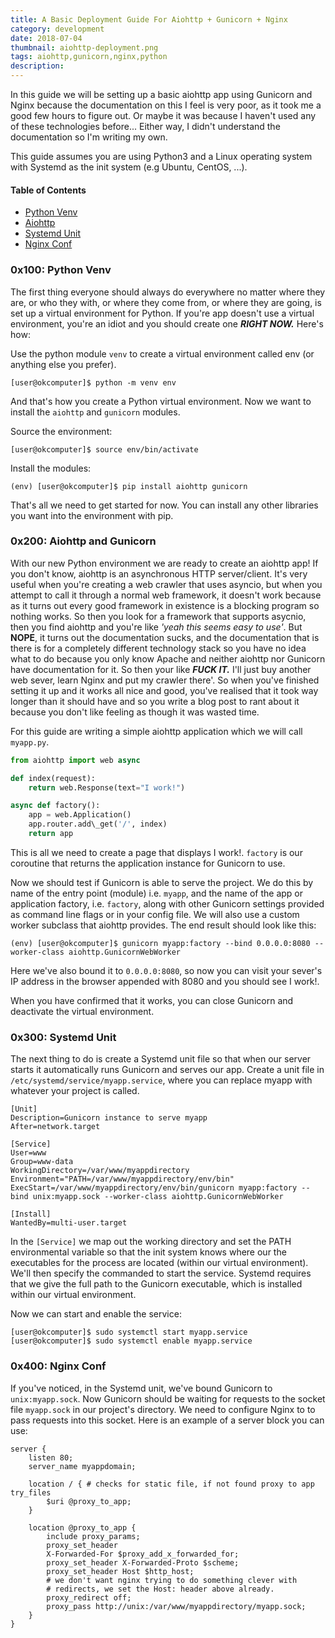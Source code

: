 ```yaml
---
title: A Basic Deployment Guide For Aiohttp + Gunicorn + Nginx
category: development
date: 2018-07-04
thumbnail: aiohttp-deployment.png
tags: aiohttp,gunicorn,nginx,python
description:
---
```


In this guide we will be setting up a basic aiohttp app using Gunicorn and Nginx because the documentation on this I feel is very poor, as it took me a good few hours to figure out. Or maybe it was because I haven't used any of these technologies before... Either way, I didn't understand the documentation so I'm writing my own.

This guide assumes you are using Python3 and a Linux operating system with Systemd as the init system (e.g Ubuntu, CentOS, ...).

#### Table of Contents

* [Python Venv](#0x100-python-venv)
* [Aiohttp](#0x200-aiohttp)
* [Systemd Unit](#0x300-systemd-unti)
* [Nginx Conf](#0x400-nginx-conf)

### 0x100: Python Venv

The first thing everyone should always do everywhere no matter where they are, or who they with, or where they come from, or where they are going, is set up a virtual environment for Python. If you're app doesn't use a virtual environment, you're an idiot and you should create one ***RIGHT NOW.*** Here's how:

Use the python module `venv` to create a virtual environment called env (or anything else you prefer).

    [user@okcomputer]$ python -m venv env

And that's how you create a Python virtual environment. Now we want to install the `aiohttp` and `gunicorn` modules.

Source the environment:

    [user@okcomputer]$ source env/bin/activate

Install the modules:

    (env) [user@okcomputer]$ pip install aiohttp gunicorn

That's all we need to get started for now. You can install any other libraries you want into the environment with pip.

### 0x200: Aiohttp and Gunicorn

With our new Python environment we are ready to create an aiohttp app! If you don't know, aiohttp is an asynchronous HTTP server/client. It's very useful when you're creating a web crawler that uses asyncio, but when you attempt to call it through a normal web framework, it doesn't work because as it turns out every good framework in existence is a blocking program so nothing works. So then you look for a framework that supports asycnio, then you find aiohttp and you're like *'yeah this seems easy to use'*. But **NOPE**, it turns out the documentation sucks, and the documentation that is there is for a completely different technology stack so you have no idea what to do because you only know Apache and neither aiohttp nor Gunicorn have documentation for it. So then your like ***FUCK IT.*** I'll just buy another web sever, learn Nginx and put my crawler there'. So when you've finished setting it up and it works all nice and good, you've realised that it took way longer than it should have and so you write a blog post to rant about it because you don't like feeling as though it was wasted time.

For this guide are writing a simple aiohttp application which we will call `myapp.py`.

```python
from aiohttp import web async

def index(request):
    return web.Response(text="I work!")

async def factory():
    app = web.Application()
    app.router.add\_get('/', index)
    return app
```

This is all we need to create a page that displays I work!. `factory` is our coroutine that returns the application instance for Gunicorn to use.

Now we should test if Gunicorn is able to serve the project. We do this by name of the entry point (module) i.e. `myapp`, and the name of the app or application factory, i.e. `factory`, along with other Gunicorn settings provided as command line flags or in your config file. We will also use a custom worker subclass that aiohttp provides. The end result should look like this:

    (env) [user@okcomputer]$ gunicorn myapp:factory --bind 0.0.0.0:8080 --worker-class aiohttp.GunicornWebWorker

Here we've also bound it to `0.0.0.0:8080`, so now you can visit your sever's IP address in the browser appended with 8080 and you should see I work!.

When you have confirmed that it works, you can close Gunicorn and deactivate the virtual environment.

### 0x300: Systemd Unit

The next thing to do is create a Systemd unit file so that when our server starts it automatically runs Gunicorn and serves our app. Create a unit file in `/etc/systemd/service/myapp.service`, where you can replace myapp with whatever your project is called.

```
[Unit]
Description=Gunicorn instance to serve myapp
After=network.target

[Service]
User=www
Group=www-data
WorkingDirectory=/var/www/myappdirectory
Environment="PATH=/var/www/myappdirectory/env/bin"
ExecStart=/var/www/myappdirectory/env/bin/gunicorn myapp:factory --bind unix:myapp.sock --worker-class aiohttp.GunicornWebWorker

[Install]
WantedBy=multi-user.target
```

In the `[Service]` we map out the working directory and set the PATH environmental variable so that the init system knows where our the executables for the process are located (within our virtual environment). We'll then specify the commanded to start the service. Systemd requires that we give the full path to the Gunicorn executable, which is installed within our virtual environment.

Now we can start and enable the service:

    [user@okcomputer]$ sudo systemctl start myapp.service
    [user@okcomputer]$ sudo systemctl enable myapp.service

### 0x400: Nginx Conf

If you've noticed, in the Systemd unit, we've bound Gunicorn to `unix:myapp.sock`. Now Gunicorn should be waiting for requests to the socket file `myapp.sock` in our project's directory. We need to configure Nginx to to pass requests into this socket. Here is an example of a server block you can use:

```
server {
    listen 80;
    server_name myappdomain;

    location / { # checks for static file, if not found proxy to app try_files
        $uri @proxy_to_app;
    }

    location @proxy_to_app {
        include proxy_params;
        proxy_set_header
        X-Forwarded-For $proxy_add_x_forwarded_for;
        proxy_set_header X-Forwarded-Proto $scheme;
        proxy_set_header Host $http_host;
        # we don't want nginx trying to do something clever with
        # redirects, we set the Host: header above already.
        proxy_redirect off;
        proxy_pass http://unix:/var/www/myappdirectory/myapp.sock;
    }
}
```

